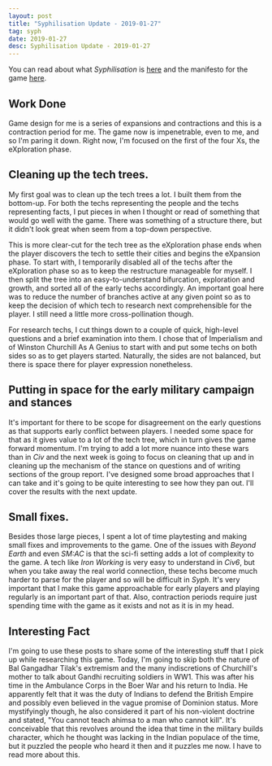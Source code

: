 ```yaml
---
layout: post
title: "Syphilisation Update - 2019-01-27"
tag: syph
date: 2019-01-27
desc: Syphilisation Update - 2019-01-27
---
```



You can read about what *Syphilisation* is [here](/blog/syph/announce) and the manifesto for the game [here](/blog/syph/manifesto).
## Work Done

Game design for me is a series of expansions and contractions and this is a contraction period for me. The game now is impenetrable, even to me, and so I'm paring it down. Right now, I'm focused on the first of the four Xs, the eXploration phase.

## Cleaning up the tech trees.

My first goal was to clean up the tech trees a lot. I built them from the bottom-up. For both the techs representing the people and the techs representing facts, I put pieces in when I thought or read of something that would go well with the game. There was something of a structure there, but it didn't look great when seem from a top-down perspective.


This is more clear-cut for the tech tree as the eXploration phase ends when the player discovers the tech to settle their cities and begins the eXpansion phase. To start with, I temporarily disabled all of the techs after the eXploration phase so as to keep the restructure manageable for myself. I then split the tree into an easy-to-understand bifurcation, exploration and growth, and sorted all of the early techs accordingly. An important goal here was to reduce the number of branches active at any given point so as to keep the decision of which tech to research next comprehensible for the player. I still need a little more cross-pollination though.


For research techs, I cut things down to a couple of quick, high-level questions and a brief examination into them. I chose that of Imperialism and of Winston Churchill As A Genius to start with and put some techs on both sides so as to get players started. Naturally, the sides are not balanced, but there is space there for player expression nonetheless.

## Putting in space for the early military campaign and stances

It's important for there to be scope for disagreement on the early questions as that supports early conflict between players. I needed some space for that as it gives value to a lot of the tech tree, which in turn gives the game forward momentum. I'm trying to add a lot more nuance into these wars than in *Civ* and the next week is going to focus on cleaning that up and in cleaning up the mechanism of the stance on questions and of writing sections of the group report. I've designed some broad approaches that I can take and it's going to be quite interesting to see how they pan out. I'll cover the results with the next update.

## Small fixes.

Besides those large pieces, I spent a lot of time playtesting and making small fixes and improvements to the game. One of the issues with *Beyond Earth* and even *SM:AC* is that the sci-fi setting adds a lot of complexity to the game. A tech like *Iron Working* is very easy to understand in *Civ6*, but when you take away the real world connection, these techs become much harder to parse for the player and so will be difficult in *Syph*. It's very important that I make this game approachable for early players and playing regularly is an important part of that. Also, contraction periods require just spending time with the game as it exists and not as it is in my head.

## Interesting Fact

I'm going to use these posts to share some of the interesting stuff that I pick up while researching this game. Today, I'm going to skip both the nature of Bal Gangadhar Tilak's extremism and the many indiscretions of Churchill's mother to talk about Gandhi recruiting soldiers in WW1. This was after his time in the Ambulance Corps in the Boer War and his return to India. He apparently felt that it was the duty of Indians to defend the British Empire and possibly even believed in the vague promise of Dominion status. More mystifyingly though, he also considered it part of his non-violent doctrine and stated, "You cannot teach ahimsa to a man who cannot kill". It's conceivable that this revolves around the idea that time in the military builds character, which he thought was lacking in the Indian populace of the time, but it puzzled the people who heard it then and it puzzles me now. I have to read more about this.

